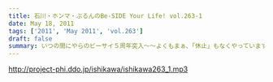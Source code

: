 ```yaml
---
title: 石川・ホンマ・ぶるんのBe-SIDE Your Life! vol.263-1
date: May 18, 2011
tags: ['2011', 'May 2011', 'vol.263']
draft: false
summary: いつの間にやらのビーサイ５周年突入～～よくもまぁ、「休止」もなくやっていますな。今週も、いつもどおりの収録・配信デス。NAMAE
---
```


http://project-phi.ddo.jp/ishikawa/ishikawa263_1.mp3